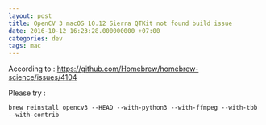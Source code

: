 ```yaml
---
layout: post
title: OpenCV 3 macOS 10.12 Sierra QTKit not found build issue
date: 2016-10-12 16:23:28.000000000 +07:00
categories: dev
tags: mac
---
```

According to : https://github.com/Homebrew/homebrew-science/issues/4104

Please try : 
```
brew reinstall opencv3 --HEAD --with-python3 --with-ffmpeg --with-tbb --with-contrib
```
